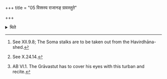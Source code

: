 +++
title = "05 विस्रस्य राजानङ् ग्रावस्तुते"

+++

<details><summary>थिते</summary>

5. Having untied the king (Soma)[^1] (the Adhvaryu) gives the turban (with which Soma was tied)[^2] to the the Grāvastut( priest).[^3]  

[^1]: See XII.9.8; The Soma stalks are to be taken out from the Havirdhāna-shed.   

[^2]: See X.24.14.   

[^3]: AB VI.1. The Grāvastut has to cover his eyes with this turban and recite.  
</details>
